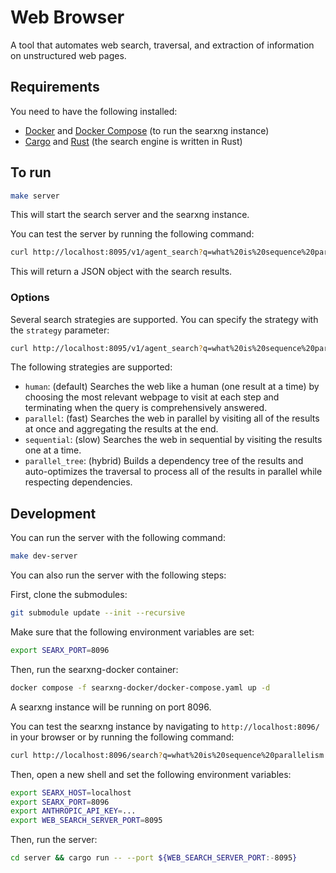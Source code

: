 # Web Browser

A tool that automates web search, traversal, and extraction of information on unstructured web pages.

## Requirements

You need to have the following installed:

- [Docker](https://docs.docker.com/engine/install/) and [Docker Compose](https://docs.docker.com/compose/install/) (to run the searxng instance)
- [Cargo](https://doc.rust-lang.org/cargo/getting-started/installation.html) and [Rust](https://www.rust-lang.org/tools/install) (the search engine is written in Rust)

## To run

```bash
make server
```

This will start the search server and the searxng instance.

You can test the server by running the following command:

```bash
curl http://localhost:8095/v1/agent_search?q=what%20is%20sequence%20parallelism
```

This will return a JSON object with the search results.

### Options

Several search strategies are supported. You can specify the strategy with the `strategy` parameter:

```bash
curl http://localhost:8095/v1/agent_search?q=what%20is%20sequence%20parallelism&strategy=parallel
```

The following strategies are supported:

- `human`: (default) Searches the web like a human (one result at a time) by choosing the most relevant webpage to visit at each step and terminating when the query is comprehensively answered.
- `parallel`: (fast) Searches the web in parallel by visiting all of the results at once and aggregating the results at the end.
- `sequential`: (slow) Searches the web in sequential by visiting the results one at a time.
- `parallel_tree`: (hybrid) Builds a dependency tree of the results and auto-optimizes the traversal to process all of the results in parallel while respecting dependencies.

## Development

You can run the server with the following command:

```bash
make dev-server
```

You can also run the server with the following steps:

First, clone the submodules:

```bash
git submodule update --init --recursive
```

Make sure that the following environment variables are set:

```bash
export SEARX_PORT=8096
```

Then, run the searxng-docker container:

```bash
docker compose -f searxng-docker/docker-compose.yaml up -d
```

A searxng instance will be running on port 8096.

You can test the searxng instance by navigating to `http://localhost:8096/` in your browser or by running the following command:

```bash
curl http://localhost:8096/search?q=what%20is%20sequence%20parallelism
```

Then, open a new shell and set the following environment variables:

```bash
export SEARX_HOST=localhost
export SEARX_PORT=8096
export ANTHROPIC_API_KEY=...
export WEB_SEARCH_SERVER_PORT=8095
```

Then, run the server:

```bash
cd server && cargo run -- --port ${WEB_SEARCH_SERVER_PORT:-8095}
```
